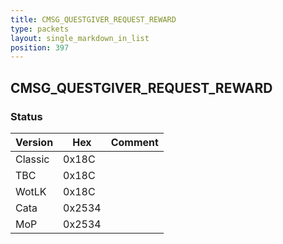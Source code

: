 ```yaml
---
title: CMSG_QUESTGIVER_REQUEST_REWARD
type: packets
layout: single_markdown_in_list
position: 397
---
```


## CMSG_QUESTGIVER_REQUEST_REWARD

### Status

Version    | Hex        | Comment
---------- | ---------- | ---------- 
Classic    | 0x18C      | 
TBC        | 0x18C      | 
WotLK      | 0x18C      | 
Cata       | 0x2534     | 
MoP        | 0x2534     | 